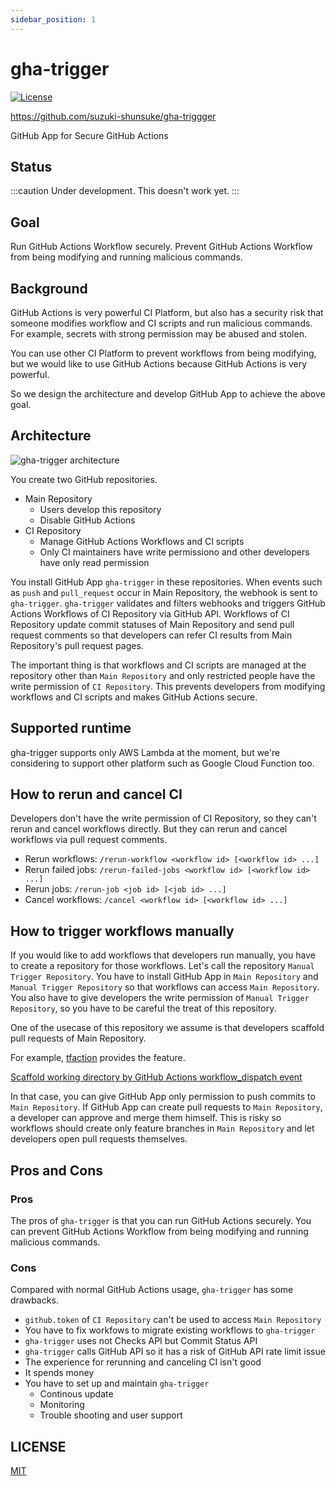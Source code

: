 ```yaml
---
sidebar_position: 1
---
```


# gha-trigger

[![License](http://img.shields.io/badge/license-mit-blue.svg?style=flat-square)](https://raw.githubusercontent.com/suzuki-shunsuke/gha-triggger/main/LICENSE)

https://github.com/suzuki-shunsuke/gha-triggger

GitHub App for Secure GitHub Actions

## Status

:::caution
Under development. This doesn't work yet.
:::

## Goal

Run GitHub Actions Workflow securely.
Prevent GitHub Actions Workflow from being modifying and running malicious commands.

## Background

GitHub Actions is very powerful CI Platform, but also has a security risk that someone modifies workflow and CI scripts and run malicious commands.
For example, secrets with strong permission may be abused and stolen.

You can use other CI Platform to prevent workflows from being modifying, but we would like to use GitHub Actions because GitHub Actions is very powerful.

So we design the architecture and develop GitHub App to achieve the above goal.

## Architecture

![gha-trigger architecture](https://user-images.githubusercontent.com/13323303/186283702-cb3d7de1-6bb0-45dc-8387-d251068484a1.png)

You create two GitHub repositories.

- Main Repository
  - Users develop this repository
  - Disable GitHub Actions
- CI Repository
  - Manage GitHub Actions Workflows and CI scripts
  - Only CI maintainers have write permissiono and other developers have only read permission

You install GitHub App `gha-trigger` in these repositories.
When events such as `push` and `pull_request` occur in Main Repository, the webhook is sent to `gha-trigger`.
`gha-trigger` validates and filters webhooks and triggers GitHub Actions Workflows of CI Repository via GitHub API.
Workflows of CI Repository update commit statuses of Main Repository and send pull request comments so that developers can refer CI results from Main Repository's pull request pages.

The important thing is that workflows and CI scripts are managed at the repository other than `Main Repository` and only restricted people have the write permission of `CI Repository`.
This prevents developers from modifying workflows and CI scripts and makes GitHub Actions secure.

## Supported runtime

gha-trigger supports only AWS Lambda at the moment,
but we're considering to support other platform such as Google Cloud Function too.

## How to rerun and cancel CI

Developers don't have the write permission of CI Repository, so they can't rerun and cancel workflows directly.
But they can rerun and cancel workflows via pull request comments.

- Rerun workflows: `/rerun-workflow <workflow id> [<workflow id> ...]`
- Rerun failed jobs: `/rerun-failed-jobs <workflow id> [<workflow id> ...]`
- Rerun jobs: `/rerun-job <job id> [<job id> ...]`
- Cancel workflows: `/cancel <workflow id> [<workflow id> ...]`

## How to trigger workflows manually

If you would like to add workflows that developers run manually, you have to create a repository for those workflows.
Let's call the repository `Manual Trigger Repository`.
You have to install GitHub App in `Main Repository` and `Manual Trigger Repository` so that workflows can access `Main Repository`.
You also have to give developers the write permission of `Manual Trigger Repository`, so you have to be careful the treat of this repository.

One of the usecase of this repository we assume is that developers scaffold pull requests of Main Repository.

For example, [tfaction](https://github.com/suzuki-shunsuke/tfaction) provides the feature.

[Scaffold working directory by GitHub Actions workflow_dispatch event](https://suzuki-shunsuke.github.io/tfaction/docs/feature/scaffold-working-dir)

In that case, you can give GitHub App only permission to push commits to `Main Repository`.
If GitHub App can create pull requests to `Main Repository`, a developer can approve and merge them himself. This is risky so workflows should create only feature branches in `Main Repository` and let developers open pull requests themselves.

## Pros and Cons

### Pros

The pros of `gha-trigger` is that you can run GitHub Actions securely.
You can prevent GitHub Actions Workflow from being modifying and running malicious commands.

### Cons

Compared with normal GitHub Actions usage, `gha-trigger` has some drawbacks.

- `github.token` of `CI Repository` can't be used to access `Main Repository`
- You have to fix workfows to migrate existing workflows to `gha-trigger`
- `gha-trigger` uses not Checks API but Commit Status API
- `gha-trigger` calls GitHub API so it has a risk of GitHub API rate limit issue
- The experience for rerunning and canceling CI isn't good
- It spends money
- You have to set up and maintain `gha-trigger`
  - Continous update
  - Monitoring
  - Trouble shooting and user support

## LICENSE

[MIT](https://raw.githubusercontent.com/suzuki-shunsuke/gha-triggger/main/LICENSE)
